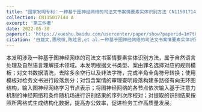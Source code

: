 ```yaml
---
title: "国家发明专利：一种基于图神经网络的司法文书案情要素实体识别方法 CN115017144 A"
collection: CN115017144 A
excerpt: '第三作者'
date: 2022-05-30
paperurl: 'https://xueshu.baidu.com/usercenter/paper/show?paperid=1m7t0en09q7p0gc08x3p0c100g554245&site=xueshu_se&hitarticle=1'
citation: '白雄文,惠欣恒,陈炫言,et al.一种基于图神经网络的司法文书案情要素实体识别方法:CN202210598184.0[P].CN202210598184.0[2024-05-08].'
---
```


本发明涉及一种基于图神经网络的司法文书案情要素实体识别方法，属于自然语言处理及自然语言理解技术领域。本发明根据文书类型、案由罪名选择对应的规则模板；对文书数据清洗，去除多余空行以及非法字符，完成半角全角符号转换；使用模板对检务文书进行段落划分；对包含案情的审理查明段落构建多路径有向无环图结构，输入图神经网络学习节点表示；将图神经网络的各节点依次输入基于注意力机制的神经网络和条件随机场进行识别结果的序列次序校对；对提取的识别结果按照所需格式生成结构化数据，提高办公效率，促进检务工作高质量发展。
